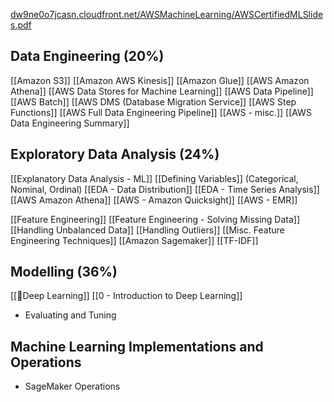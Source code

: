 [dw9ne0o7jcasn.cloudfront.net/AWSMachineLearning/AWSCertifiedMLSlides.pdf](https://dw9ne0o7jcasn.cloudfront.net/AWSMachineLearning/AWSCertifiedMLSlides.pdf)
## Data Engineering (20%)
[[Amazon S3]]
[[Amazon AWS Kinesis]]
[[Amazon Glue]]
[[AWS Amazon Athena]]
[[AWS Data Stores for Machine Learning]]
[[AWS Data Pipeline]]
[[AWS Batch]]
[[AWS DMS (Database Migration Service]]
[[AWS Step Functions]]
[[AWS Full Data Engineering Pipeline]]
[[AWS - misc.]]
[[AWS Data Engineering Summary]]


## Exploratory Data Analysis (24%)
[[Explanatory Data Analysis - ML]]
[[Defining Variables]] (Categorical, Nominal, Ordinal)
[[EDA - Data Distribution]]
[[EDA - Time Series Analysis]]
[[AWS Amazon Athena]]
[[AWS - Amazon Quicksight]]
[[AWS - EMR]]

[[Feature Engineering]]
[[Feature Engineering - Solving Missing Data]]
[[Handling Unbalanced Data]]
[[Handling Outliers]]
[[Misc. Feature Engineering Techniques]]
[[Amazon Sagemaker]]
[[TF-IDF]]


##  Modelling (36%)
[[🔱Deep Learning]]
[[0 - Introduction to Deep Learning]]
- Evaluating and Tuning

##  Machine Learning Implementations and Operations
- SageMaker Operations